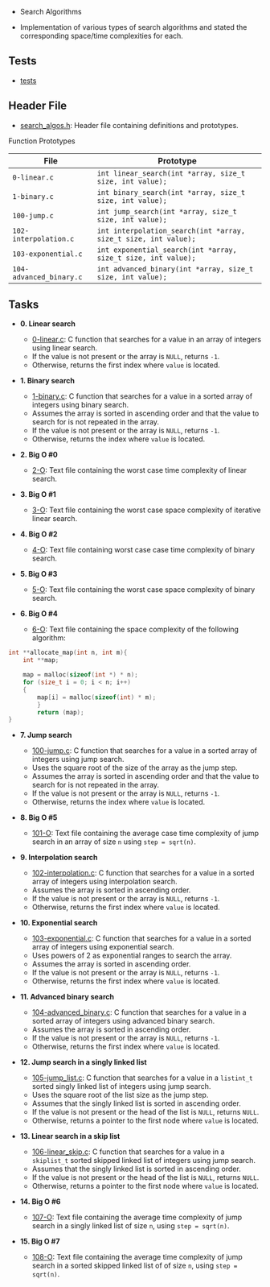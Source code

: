 - Search Algorithms

- Implementation of various types of search algorithms and stated the corresponding space/time
  complexities for each.

## Tests

- [tests](./tests)

## Header File

- [search_algos.h](./search_algos.h): Header file containing definitions and
  prototypes.

Function Prototypes

| File                    | Prototype                                                       |
| ----------------------- | --------------------------------------------------------------- |
| `0-linear.c`            | `int linear_search(int *array, size_t size, int value);`        |
| `1-binary.c`            | `int binary_search(int *array, size_t size, int value);`        |
| `100-jump.c`            | `int jump_search(int *array, size_t size, int value);`          |
| `102-interpolation.c`   | `int interpolation_search(int *array, size_t size, int value);` |
| `103-exponential.c`     | `int exponential_search(int *array, size_t size, int value);`   |
| `104-advanced_binary.c` | `int advanced_binary(int *array, size_t size, int value);`      |

## Tasks

- **0. Linear search**

  - [0-linear.c](./0-linear.c): C function that searches for a value in an array
    of integers using linear search.
  - If the value is not present or the array is `NULL`, returns `-1`.
  - Otherwise, returns the first index where `value` is located.

- **1. Binary search**

  - [1-binary.c](./1-binary.c): C function that searches for a value in a sorted
    array of integers using binary search.
  - Assumes the array is sorted in ascending order and that the value to search
    for is not repeated in the array.
  - If the value is not present or the array is `NULL`, returns `-1`.
  - Otherwise, returns the index where `value` is located.

- **2. Big O #0**

  - [2-O](./2-O): Text file containing the worst case time complexity of linear
    search.

- **3. Big O #1**

  - [3-O](./3-O): Text file containing the worst case space complexity of
    iterative linear search.

- **4. Big O #2**

  - [4-O](./4-O): Text file containing worst case case time complexity
    of binary search.

- **5. Big O #3**

  - [5-O](./5-O): Text file containing the worst case space complexity
    of binary search.

- **6. Big O #4**
  - [6-O](./6-O): Text file containing the space complexity of the following algorithm:

```C
int **allocate_map(int n, int m){
    int **map;

    map = malloc(sizeof(int *) * n);
    for (size_t i = 0; i < n; i++)
    {
        map[i] = malloc(sizeof(int) * m);
		}
		return (map);
}
```

- **7. Jump search**

  - [100-jump.c](./100-jump.c): C function that searches for a value in a
    sorted array of integers using jump search.
  - Uses the square root of the size of the array as the jump step.
  - Assumes the array is sorted in ascending order and that the value to search
    for is not repeated in the array.
  - If the value is not present or the array is `NULL`, returns `-1`.
  - Otherwise, returns the index where `value` is located.

- **8. Big O #5**

  - [101-O](./101-O): Text file containing the average case time complexity of
    jump search in an array of size `n` using `step = sqrt(n)`.

- **9. Interpolation search**

  - [102-interpolation.c](./102-interpolation.c): C function that searches for
    a value in a sorted array of integers using interpolation search.
  - Assumes the array is sorted in ascending order.
  - If the value is not present or the array is `NULL`, returns `-1`.
  - Otherwise, returns the first index where `value` is located.

- **10. Exponential search**

  - [103-exponential.c](./103-exponential.c): C function that searches for a
    value in a sorted array of integers using exponential search.
  - Uses powers of 2 as exponential ranges to search the array.
  - Assumes the array is sorted in ascending order.
  - If the value is not present or the array is `NULL`, returns `-1`.
  - Otherwise, returns the first index where `value` is located.

- **11. Advanced binary search**

  - [104-advanced_binary.c](./104-advanced_binary.c): C function that searches
    for a value in a sorted array of integers using advanced binary search.
  - Assumes the array is sorted in ascending order.
  - If the value is not present or the array is `NULL`, returns `-1`.
  - Otherwise, returns the first index where `value` is located.

- **12. Jump search in a singly linked list**

  - [105-jump_list.c](./105-jump_list.c): C function that searches for a value
    in a `listint_t` sorted singly linked list of integers using jump search.
  - Uses the square root of the list size as the jump step.
  - Assumes that the singly linked list is sorted in ascending order.
  - If the value is not present or the head of the list is `NULL`, returns `NULL`.
  - Otherwise, returns a pointer to the first node where `value` is located.

- **13. Linear search in a skip list**

  - [106-linear_skip.c](./106-linear_skip.c): C function that searches for a value
    in a `skiplist_t` sorted skipped linked list of integers using jump search.
  - Assumes that the singly linked list is sorted in ascending order.
  - If the value is not present or the head of the list is `NULL`, returns `NULL`.
  - Otherwise, returns a pointer to the first node where `value` is located.

- **14. Big O #6**

  - [107-O](./107-O): Text file containing the average time complexity of jump
    search in a singly linked list of size `n`, using `step = sqrt(n)`.

- **15. Big O #7**
  - [108-O](./108-O): Text file containing the average time complexity of jump
    search in a sorted skipped linked list of of size `n`, using `step = sqrt(n)`.
